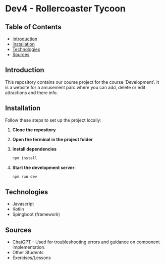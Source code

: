 # Dev4 - Rollercoaster Tycoon

## Table of Contents

- [Introduction](#introduction)
- [Installation](#installation)
- [Technologies](#technologies)
- [Sources](#sources)


## Introduction

This repository contains our course project for the course 'Development'. It is a website for a amusement parc where you can add, delete or edit attractions and there info.

## Installation

Follow these steps to set up the project locally:

1. **Clone the repository**

2. **Open the terminal in the project folder**

3. **Install dependencies**
    ```sh
    npm install
    ```

4. **Start the development server**:
    ```sh
    npm run dev
    ```

## Technologies

- Javascript
- Kotlin
- Spingboot (framework)

## Sources

- [ChatGPT](https://chatgpt.com/) - Used for troubleshooting errors and guidance on component implementation.
- Other Students
- Exercises/Lessons



